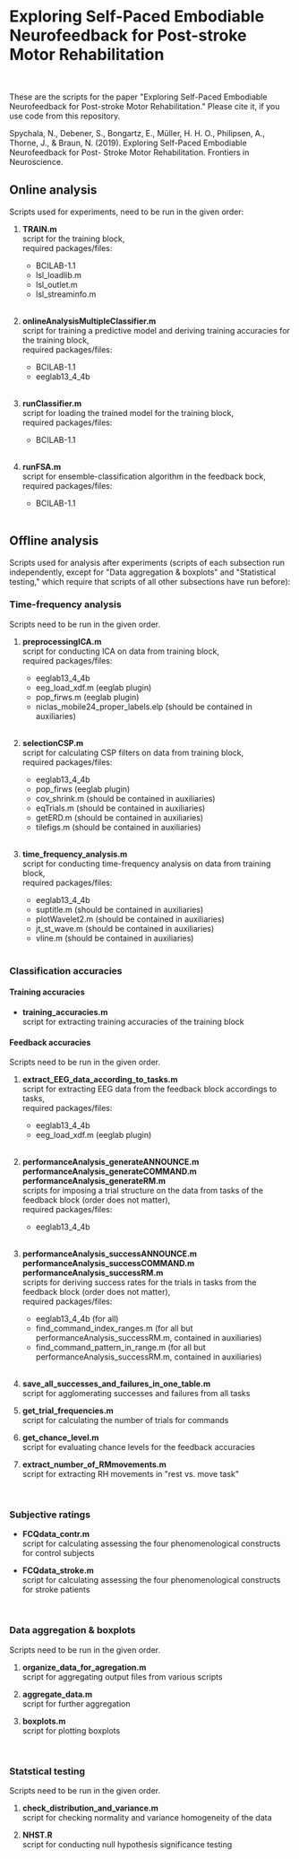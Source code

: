 # Exploring Self-Paced Embodiable Neurofeedback for Post-stroke Motor Rehabilitation
&nbsp;

These are the scripts for the paper "Exploring Self-Paced Embodiable Neurofeedback for Post-stroke Motor Rehabilitation." Please cite it, if you use code from this repository.
&nbsp;

Spychala, N., Debener, S., Bongartz, E., Müller, H. H. O., Philipsen, A., Thorne, J.,
& Braun, N. (2019). Exploring Self-Paced Embodiable Neurofeedback for Post-
Stroke Motor Rehabilitation. Frontiers in Neuroscience.
&nbsp;

## Online analysis
Scripts used for experiments, need to be run in the given order:

1. **TRAIN.m** <br /> 
script for the training block, <br />
required packages/files: 
    + BCILAB-1.1 
    + lsl_loadlib.m
    + lsl_outlet.m
    + lsl_streaminfo.m <br />
&nbsp;

2. **onlineAnalysisMultipleClassifier.m** <br />
script for training a predictive model and deriving training accuracies for the training block, <br />
required packages/files: 
    + BCILAB-1.1
    + eeglab13_4_4b <br />
&nbsp;

3. **runClassifier.m** <br />
script for loading the trained model for the training block, <br />
required packages/files: 
    + BCILAB-1.1 <br />
&nbsp;

4. **runFSA.m** <br />
script for ensemble-classification algorithm in the feedback bock, <br />
required packages/files: 
    + BCILAB-1.1<br />
&nbsp;

## Offline analysis
Scripts used for analysis after experiments (scripts of each subsection run independently, except for "Data aggregation & boxplots" and "Statistical testing," which require that scripts of all other subsections have run before):

### Time-frequency analysis
Scripts need to be run in the given order.

1. **preprocessingICA.m** <br />
script for conducting ICA on data from training block, <br />
required packages/files: 
    + eeglab13_4_4b
    + eeg_load_xdf.m (eeglab plugin)
    + pop_firws.m (eeglab plugin) 
    + niclas_mobile24_proper_labels.elp (should be contained in auxiliaries) <br />
&nbsp;

2. **selectionCSP.m** <br />
script for calculating CSP filters on data from training block, <br />
required packages/files: 
    + eeglab13_4_4b 
    + pop_firws (eeglab plugin) 
    + cov_shrink.m (should be contained in auxiliaries) 
    + eqTrials.m (should be contained in auxiliaries) 
    + getERD.m (should be contained in auxiliaries) 
    + tilefigs.m (should be contained in auxiliaries) <br />
&nbsp;

3. **time_frequency_analysis.m** <br />
script for conducting time-frequency analysis on data from training block, <br />
required packages/files: 
    + eeglab13_4_4b 
    + suptitle.m (should be contained in auxiliaries) 
    + plotWavelet2.m (should be contained in auxiliaries) 
    + jt_st_wave.m (should be contained in auxiliaries) 
    + vline.m (should be contained in auxiliaries) <br />
&nbsp;

### Classification accuracies

#### Training accuracies

* **training_accuracies.m** <br />
script for extracting training accuracies of the training block
&nbsp;

#### Feedback accuracies
Scripts need to be run in the given order.

1. **extract_EEG_data_according_to_tasks.m** <br />
script for extracting EEG data from the feedback block accordings to tasks, <br />
required packages/files: 
    + eeglab13_4_4b 
    + eeg_load_xdf.m (eeglab plugin) <br />
&nbsp;

2. **performanceAnalysis_generateANNOUNCE.m** <br />
**performanceAnalysis_generateCOMMAND.m** <br />
**performanceAnalysis_generateRM.m** <br />
scripts for imposing a trial structure on the data from tasks of the feedback block (order does not matter), <br />
required packages/files:
    + eeglab13_4_4b <br />
&nbsp;

3. **performanceAnalysis_successANNOUNCE.m** <br />
**performanceAnalysis_successCOMMAND.m** <br />
**performanceAnalysis_successRM.m** <br />
scripts for deriving success rates for the trials in tasks from the feedback block (order does not matter), <br />
required packages/files:  
    + eeglab13_4_4b (for all)
    + find_command_index_ranges.m (for all but performanceAnalysis_successRM.m, contained in auxiliaries) 
    + find_command_pattern_in_range.m (for all but performanceAnalysis_successRM.m, contained in auxiliaries) <br />
&nbsp;

4. **save_all_successes_and_failures_in_one_table.m**  <br />
script for agglomerating successes and failures from all tasks
&nbsp;

5. **get_trial_frequencies.m**  <br />
script for calculating the number of trials for commands
&nbsp;

6. **get_chance_level.m**  <br />
script for evaluating chance levels for the feedback accuracies
&nbsp;

7. **extract_number_of_RMmovements.m**  <br />
script for extracting RH movements in "rest vs. move task" 
&nbsp;

&nbsp;

### Subjective ratings

* **FCQdata_contr.m** <br />
script for calculating assessing the four phenomenological constructs for control subjects
&nbsp;

* **FCQdata_stroke.m** <br />
script for calculating assessing the four phenomenological constructs for stroke patients
&nbsp;

&nbsp;

### Data aggregation & boxplots
Scripts need to be run in the given order.

1. **organize_data_for_agregation.m** <br />
script for aggregating output files from various scripts
&nbsp;

2. **aggregate_data.m** <br />
script for further aggregation
&nbsp;

3. **boxplots.m** <br />
script for plotting boxplots
&nbsp;

&nbsp;

### Statstical testing
Scripts need to be run in the given order.

1. **check_distribution_and_variance.m** <br />
script for checking normality and variance homogeneity of the data
&nbsp;

2. **NHST.R** <br />
script for conducting null hypothesis significance testing
&nbsp;
